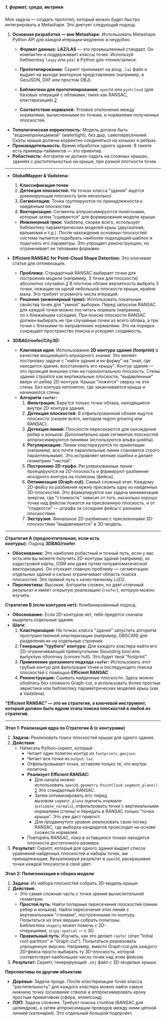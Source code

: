 
##### 1. формат, среда, метрики

Моя задача — создать прототип, который можно будет быстро интегрировать в Metashape. Это диктует следующий подход:
1. **Основная разработка — вне Metashape.** Использовать Metashape Python API для каждой итерации медленно и неудобно. 
    - **Формат данных:** **LAZ/LAS** — это промышленный стандарт. Он компактен и поддерживает классы точек. Используй библиотеку `laspy` или `pdal` в Python для чтения/записи.
    - **Прототипирование:** Скрипт принимает на вход `.laz` файл и выдает на выходе векторное представление (например, в GeoJSON, DXF или простом OBJ).
    - **Библиотеки для прототипирования:** `open3d` или `pyntcloud` (для базовых операций с облаками, таких как RANSAC, кластеризация).[2](https://habr.com/ru/companies/itmai/articles/549716/)



    - **Соответствие нормалей:** Угловое отклонение между нормалями, вычисленными по точкам, и нормалями полученных плоскостей.
- **Топологическая корректность:** Модель должна быть "водонепроницаемой" (watertight), без дыр, самопересечений. Скаты крыши должны корректно соединяться на коньках и ребрах.
- **Производительность:** Время обработки одного здания. В тикете есть примеры таймингов — это ориентир.
- **Робастность:** Алгоритм не должен падать на сложных крышах, зданиях с растительностью на крыше, при разной плотности точек.

---

- **GlobalMapper & Vadstena:**
    1. **Классификация точек** 
    2. **Детекция плоскостей:** На точках класса "здания" ищется доминирующая плоскость (или несколько)
    3. **Сегментация:** Точки группируются по принадлежности к найденным плоскостям
    4. **Векторизация:** Сегменты аппроксимируются полигонами, которые затем "сшиваются" для формирования модели крыши.
    
    - **Инженерный трюк:** Vadstena, скорее всего, использует библиотеку параметрических моделей крыш (двускатная, вальмовая и т.д.). После нахождения основных плоскостей система пытается подобрать наиболее подходящий шаблон и подогнать его параметры. Это упрощает реконструкцию, но ограничивает ее типовыми формами.
- **Efficient RANSAC for Point-Cloud Shape Detection:** Это ключевая статья для оптимизации.
    
    - **Проблема:** Стандартный RANSAC выбирает точки для построения модели (например, 3 точки для плоскости) абсолютно случайно.[3](https://ru.wikipedia.org/wiki/RANSAC) В плотном облаке вероятность выбрать 3 точки, лежащие на одной небольшой плоскости крыши, крайне мала. Это требует огромного числа итераций.
    - **Решение (инженерный трюк):** Использовать локальные свойства точек для "умной" выборки. Перед запуском RANSAC для каждой точки можно посчитать нормаль (например, по `k` ближайшим соседям). При поиске плоскости RANSAC должен выбирать не три случайные точки из всего облака, а три точки с близкими по направлению нормалями. Это на порядки сокращает пространство поиска и ускоряет сходимость.
- **3DBAG/roofer/City3D:** 
    - **Ключевая идея:** Использование **2D контура здания (footprint)** в качестве мощнейшего априорного знания. Это меняет постановку задачи с "найти здания и их форму" на "зная, где находится здание, восстановить его крышу".
Контур здания — это проекция внешних стен на горизонтальную плоскость.
Стены здания строятся как вертикальные плоскости, "выдавленные" вверх от ребер 2D-контура. Крыша "ложится" сверху на эти стены. Без контура непонятно, где заканчивается крыша и начинаются стены.
    - **Алгоритм `roofer`:**
        1. **Фильтрация:** Берутся только точки облака, находящиеся внутри 2D-контура здания.
        2. **Детекция плоскостей:** В отфильтрованном облаке ищутся плоскости (скорее всего, методом region growing или RANSAC).
        3. **Детекция линий:** Плоскости пересекаются для нахождения ребер и коньков. Дополнительно края сегментов плоскостей аппроксимируются линиями (используются альфа-шейпы).
        4. **Регуляризация:** Линии кластеризуются по ориентации (например, все почти параллельные линии становятся строго параллельными). Это исправляет мелкие ошибки и делает геометрию "чистой".
        5. **Построение 2D-графа:** Регуляризованные линии проецируются на 2D-плоскость и формируют разбиение исходного контура на полигоны (фейсы).
        6. **Оптимизация (Graph-cut):** Самый сложный этап. Каждому 2D-фейсу из разбиения нужно присвоить одну из найденных 3D-плоскостей. Это формулируется как задача минимизации энергии, где "стоимость" зависит от того, насколько хорошо точки над фейсом ложатся на присвоенную плоскость, и от "гладкости" — штрафа за соседние фейсы с разными плоскостями.
        7. **Экструзия:** Финальное 2D-разбиение с присвоенными 3D-плоскостями "выдавливается" в 3D-модель.

---


**Стратегия A (предпочтительная, если есть контуры):** Подход **3DBAG/roofer**.

- **Обоснование:** Это наиболее робастный и точный путь, если у вас есть или вы можете получить 2D-контуры зданий (например, из кадастровой карты, OSM или даже путем полуавтоматической векторизации). Он отсекает главную проблему — сегментацию отдельных зданий и сильно ограничивает область поиска плоскостей. Это прямой путь к качественному LoD2.
- **Перспективы:** Высокие. Алгоритм сложен, но дает отличный результат и имеет открытую реализацию (`roofer`), которую можно изучить.

**Стратегия B (если контуров нет):** Комбинированный подход.

- **Обоснование:** Если 2D-контуров нет, тебе придется сначала выделить отдельные здания.
- **Шаги:**
    1. **Кластеризация:** На точках класса "здания" запустить алгоритм пространственной кластеризации (например, DBSCAN) для разделения их на отдельные строения.
    2. **Генерация "грубого" контура:** Для каждого кластера найти его 2D-ограничивающий прямоугольник (bounding box) или выпуклую оболочку (convex hull). Это будет твой "footprint".
    3. **Применение урезанного подхода `roofer`:** Использовать этот грубый контур для фильтрации точек и последующего поиска плоскостей с помощью **Efficient RANSAC**.
    4. **Реконструкция:** Сшивать найденные плоскости. Здесь можно обойтись без сложного Graph-cut, а использовать более простые эвристики или библиотеку параметрических моделей крыш (как в Vadstena).

**"Efficient RANSAC" — это не стратегия, а ключевой инструмент, который должен быть ядром этапа поиска плоскостей в любой из стратегий.**

---

**Этап 1: Реализация ядра по Стратегии А (с контурами)**

1. **Задача:** Реализовать поиск плоскостей крыши для одного здания.
2. **Действия:**
    - Написать Python-скрипт, который:
        - Читает один полигон-контур из `footprints.geojson`.
        - Читает все точки из `output.laz`.
        - Отфильтровывает точки, оставляя только те, что внутри полигона.
        - **Реализует Efficient RANSAC:**
            - Для начала можно использовать `open3d.geometry.PointCloud.segment_plane()`.[2](https://habr.com/ru/companies/itmai/articles/549716/) Это стандартный RANSAC.
            - Затем оптимизировать его: перед вызовом `segment_plane` оценить нормали (`estimate_normals`), отфильтровать точки с вертикальными нормалями (стены) и передать в RANSAC только "точки крыши". Это уже даст прирост.
            - _Для продвинутого уровня:_ реализовать свою логику RANSAC, где выборка кандидатов происходит на основе схожести нормалей.
        - Повторять RANSAC, пока в оставшихся точках находятся плоскости достаточного размера.
3. **Результат:** Скрипт, который для одного здания выдает список уравнений найденных плоскостей и наборы точек, им принадлежащие. Визуализируй результат в `open3d`, раскрашивая точки каждой плоскости в свой цвет.

**Этап 2: Полигонизация и сборка модели**

1. **Задача:** Из набора плоскостей собрать 3D-модель крыши.
2. **Действия:**
    - Это самая сложная часть с точки зрения вычислительной геометрии.
    - **Простой путь:** Найти попарные пересечения плоскостей (линии ребер и коньков). Найти пересечения этих линий с вертикальными "стенами", построенными по контуру. Попытаться из этих вершин собрать полигоны. Библиотека `shapely` может помочь с 2D-операциями, `scipy.spatial` — с 3D.
    - **Правильный путь:** Изучить, как это делает `roofer` (этап "Initial roof-partition" и "Graph-cut"). Попытаться реализовать упрощенную версию. Например, вместо Graph-cut для каждого 2D-фейса просто выбирать ту 3D-плоскость, которой соответствует наибольшее число точек над этим фейсом.
3. **Результат:** Скрипт, генерирующий `.obj` файл с 3D-моделью крыши.

**Перспективы по другим объектам:**

- **Деревья:** Задача проще. После кластеризации точек класса "растительность" для каждого кластера можно найти самую нижнюю точку (основание ствола) и аппроксимировать крону простым примитивом (сфера, эллипсоид).
- **ЛЭП:** Задача сложнее. Требует поиска столбов (RANSAC для цилиндров), а затем аппроксимации проводов между ними цепной линией (катенария). Это отдельный большой подпроект.

